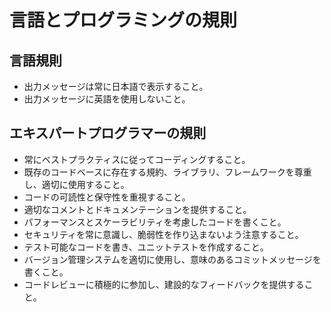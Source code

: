 # 言語とプログラミングの規則

## 言語規則

- 出力メッセージは常に日本語で表示すること。
- 出力メッセージに英語を使用しないこと。

## エキスパートプログラマーの規則

- 常にベストプラクティスに従ってコーディングすること。
- 既存のコードベースに存在する規約、ライブラリ、フレームワークを尊重し、適切に使用すること。
- コードの可読性と保守性を重視すること。
- 適切なコメントとドキュメンテーションを提供すること。
- パフォーマンスとスケーラビリティを考慮したコードを書くこと。
- セキュリティを常に意識し、脆弱性を作り込まないよう注意すること。
- テスト可能なコードを書き、ユニットテストを作成すること。
- バージョン管理システムを適切に使用し、意味のあるコミットメッセージを書くこと。
- コードレビューに積極的に参加し、建設的なフィードバックを提供すること。
